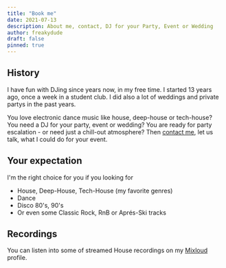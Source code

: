 ```yaml
---
title: "Book me"
date: 2021-07-13
description: About me, contact, DJ for your Party, Event or Wedding
author: freakydude
draft: false
pinned: true
---
```


## History

I have fun with DJing since years now, in my free time. I started 13 years ago, once a week in a student club. I did also a lot of weddings and private partys in the past years.

You love electronic dance music like house, deep-house or tech-house? You need a DJ for your party, event or wedding? You are ready for party escalation - or need just a chill-out atmosphere? Then [contact me](mailto:dj@freakydu.de), let us talk, what I could do for your event.

## Your expectation

I'm the right choice for you if you looking for
- House, Deep-House, Tech-House (my favorite genres)
- Dance
- Disco 80's, 90's
- Or even some Classic Rock, RnB or Aprés-Ski tracks

## Recordings

You can listen into some of streamed House recordings on my [Mixloud](https://www.mixcloud.com/freakydude/) profile.